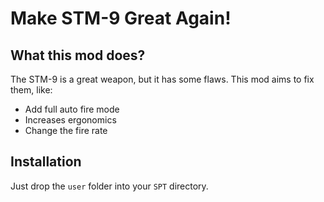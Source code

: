 # Make STM-9 Great Again!

## What this mod does?

The STM-9 is a great weapon, but it has some flaws. This mod aims to fix them, like:

- Add full auto fire mode
- Increases ergonomics
- Change the fire rate 

## Installation

Just drop the `user` folder into your `SPT` directory.







